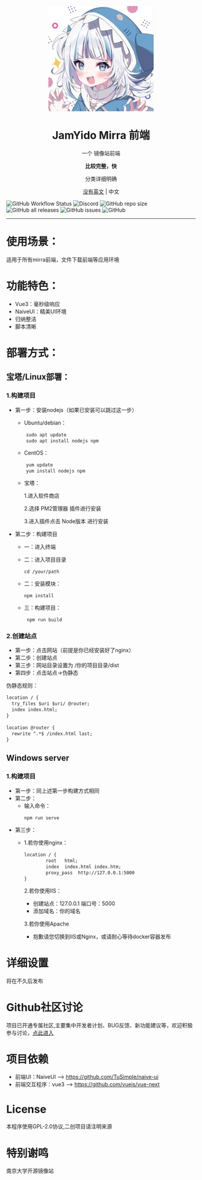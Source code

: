 <p align="center">
  <img width="280px" src="https://github.com/HuYihe2008/JYDmirra/blob/master/src/assets/logo.png?raw=true" />
</p>

<h1 align="center">JamYido Mirra 前端</h1>
<p align="center">一个 镜像站前端</p>
<p align="center"><b>比较完整，快</b></p>
<p align="center">分类详细明确</p>

<p align="center"><a href="README.md">没有英文</a> | 中文</p>

![GitHub Workflow Status](https://img.shields.io/github/workflow/status/HuYihe2008/JYDmirra/Generate%20Release%20Build?style=for-the-badge)
![Discord](https://img.shields.io/discord/994153609866510336?style=for-the-badge)
![GitHub repo size](https://img.shields.io/github/repo-size/HuYihe2008/JYDmirra?style=for-the-badge)
![GitHub all releases](https://img.shields.io/github/downloads/HuYihe2008/JYDmirra/total?style=for-the-badge)
![GitHub issues](https://img.shields.io/github/issues-raw/HuYihe2008/JYDmirra?style=for-the-badge)
![GitHub](https://img.shields.io/github/license/HuYihe2008/JYDmirra?style=for-the-badge)

----


# 使用场景：
适用于所有mirra前端，文件下载前端等应用环境

# 功能特色：

- Vue3：毫秒级响应
- NaiveUI：精美UI环境
- 归纳整洁
- 脚本清晰

# 部署方式：
## 宝塔/Linux部署：
### 1.构建项目
  - 第一步：安装nodejs（如果已安装可以跳过这一步）

    - Ubuntu/debian：
    ```
        sudo apt update
        sudo apt install nodejs npm
    ```
    - CentOS：
    ```
        yum update
        yum install nodejs npm
    ```
        
    - 宝塔：

        1.进入软件商店

        2.选择 PM2管理器 插件进行安装

        3.进入插件点击 Node版本 进行安装

  - 第二步：构建项目
    - 一：进入终端
    - 二：进入项目目录 
        ```
        cd /your/path
        ``` 
    - 二：安装模块：
        ```
        npm install
        ```
            
    - 三：构建项目：
        ```
         npm run build
        ```
            
### 2.创建站点
  - 第一步：点击网站（前提是你已经安装好了nginx）
  - 第二步：创建站点
  - 第三步：网站目录设置为 /你的项目目录/dist
  - 第四步：点击站点→伪静态

伪静态规则：
```
location / {
  try_files $uri $uri/ @router;
  index index.html;
}

location @router {
  rewrite ^.*$ /index.html last;
}
``` 

## Windows server
### 1.构建项目
- 第一步：同上述第一步构建方式相同
- 第二步：
    - 输入命令：
        ```
        npm run serve
        ```
- 第三步：
    - 1.若你使用nginx：
        ```
        location / {
		        root   html;
		        index  index.html index.htm;
		        proxy_pass  http://127.0.0.1:5000
	    }
       ```
      2.若你使用IIS：
      - 创建站点：127.0.0.1 端口号：5000
      - 添加域名：你的域名

      3.若你使用Apache
      - 抱歉请您切换到IIS或Nginx，或请耐心等待docker容器发布

# 详细设置
将在不久后发布

# Github社区讨论
项目已开通专属社区,主要集中开发者计划、BUG反馈、新功能建议等，欢迎积极参与讨论，[点此进入](https://github.com/HuYihe2008/JYDmirra/discussions) 


# 项目依赖
- 前端UI：NaiveUI --> https://github.com/TuSimple/naive-ui
- 前端交互程序：vue3 --> https://github.com/vuejs/vue-next


# License

本程序使用GPL-2.0协议,二创项目请注明来源


# 特别谢鸣
南京大学开源镜像站

